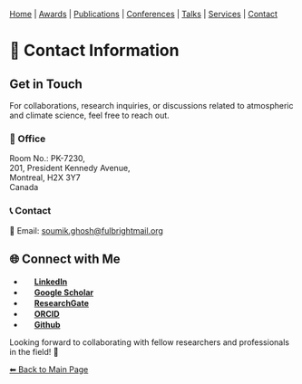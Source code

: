 [Home](./README.md) | [Awards](./ACHIEVEMENTS.md) | [Publications](./PUBLICATIONS.md) | [Conferences](./CONFERENCES.md) | [Talks](./TALKS.md) | [Services](./SERVICES.md) | [Contact](./CONTACTS.md)


# 📩 Contact Information

## Get in Touch
For collaborations, research inquiries, or discussions related to atmospheric and climate science, feel free to reach out.

### 📍 Office
Room No.: PK-7230,   
201, President Kennedy Avenue,   
Montreal, H2X 3Y7   
Canada

### 📞 Contact
📧 Email: [soumik.ghosh@fulbrightmail.org](soumik.ghosh@fulbrightmail.org)

## 🌐 Connect with Me

- <img src="https://upload.wikimedia.org/wikipedia/commons/c/ca/LinkedIn_logo_initials.png" width="16" height="16"> [**LinkedIn**](https://www.linkedin.com/in/soumik-ghosh-97004277/?originalSubdomain=ca)
- <img src="https://upload.wikimedia.org/wikipedia/commons/c/c7/Google_Scholar_logo.svg" width="16" height="16"> [**Google Scholar**](https://scholar.google.co.in/citations?user=ds5ggVoAAAAJ&hl=en)
- <img src="https://upload.wikimedia.org/wikipedia/commons/0/0e/RG_Logo.png" width="16" height="16"> [**ResearchGate**](https://www.researchgate.net/profile/Soumik-Ghosh-2)
- <img src="https://upload.wikimedia.org/wikipedia/commons/0/06/ORCID_iD.svg" width="16" height="16"> [**ORCID**](https://orcid.org/0000-0002-2381-1549)
- <img src="https://upload.wikimedia.org/wikipedia/commons/9/91/Octicons-mark-github.svg" width="16" height="16"> [**Github**](https://github.com/SoumikGhosh1)

Looking forward to collaborating with fellow researchers and professionals in the field! 🚀


   
[⬅ Back to Main Page](./README.md)
